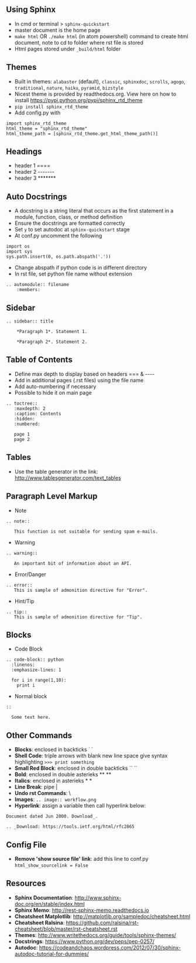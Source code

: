 ## Using Sphinx
  * In cmd or terminal > `sphinx-quickstart`
  * master document is the home page
  * `make html` OR `./make html` (in atom powershell) command to create html document, note to cd to folder where rst file is stored
  * Html pages stored under `_build/html` folder

## Themes
  * Built in themes: `alabaster` (default), `classic`, `sphinxdoc`, `scrolls`, `agogo`, `traditional`, `nature`, `haiku`, `pyramid`, `bizstyle`
  * Nicest theme is provided by readthedocs.org. View here on how to install https://pypi.python.org/pypi/sphinx_rtd_theme
  * `pip install sphinx_rtd_theme`
  * Add config.py with

``` 
import sphinx_rtd_theme
html_theme = "sphinx_rtd_theme"
html_theme_path = [sphinx_rtd_theme.get_html_theme_path()]
```

## Headings
  * header 1 ====
  * header 2 -------
  * header 3 \*\*\*\*\*\*\*
  
## Auto Docstrings
  * A docstring is a string literal that occurs as the first statement in a module, function, class, or method definition
  * Ensure the docstrings are formatted correctly
  * Set `y` to set autodoc at `sphinx-quickstart` stage
  * At conf.py uncomment the following
  
```
import os
import sys
sys.path.insert(0, os.path.abspath('.'))
```

  * Change abspath if python code is in different directory
  * In rst file, set python file name without extension

```
.. automodule:: filename
    :members:
```

## Sidebar
```
.. sidebar:: title
 
    *Paragraph 1*. Statement 1.
 
    *Paragraph 2*. Statement 2.
```

## Table of Contents
  * Define max depth to display based on headers === & ----
  * Add in additional pages (.rst files) using the file name
  * Add auto-numbering if necessary
  * Possible to hide it on main page
  
```
.. toctree::
   :maxdepth: 2
   :caption: Contents
   :hidden:
   :numbered:
  
   page 1
   page 2
```

## Tables
  * Use the table generator in the link: http://www.tablesgenerator.com/text_tables


## Paragraph Level Markup
  * Note
  ```
  .. note::
  
     This function is not suitable for sending spam e-mails.
  ```
  * Warning
  ```
  .. warning::
    
     An important bit of information about an API.
  ```
  * Error/Danger
  ```
  .. error:: 
     This is sample of admonition directive for "Error".
  ```
  * Hint/Tip
  ```
  .. tip::
     This is sample of admonition directive for "Tip".
  ```

## Blocks
  * Code Block
  ```
  .. code-block:: python
    :linenos:
    :emphasize-lines: 1

    for i in range(1,10):
      print i
  ```
  * Normal block
  ```
  ::
  
    Some text here.
  ```

## Other Commands
  * __Blocks__: enclosed in backticks \` \`
  * __Shell Code__: triple arrows with blank new line space give syntax highlighting `>>> print something`
  * __Small Red Block__: enclosed in double backticks \`\` \`\`
  * __Bold__: enclosed in double asterieks ** **
  * __Italics__: enclosed in asterieks * *
  * __Line Break__: pipe |
  * __Undo rst Commands__: \
  * __Images__: `.. image:: workflow.png`
  * __Hyperlink__: assign a variable then call hyperlink below:
  ```
  Document dated Jun 2000. Download_.

  .. _Download: https://tools.ietf.org/html/rfc2865
  ```

## Config File
  * __Remove 'show source file' link__: add this line to conf.py `html_show_sourcelink = False`


## Resources
  * __Sphinx Documentation__: http://www.sphinx-doc.org/en/stable/index.html
  * __Sphinx Memo__: http://rest-sphinx-memo.readthedocs.io
  * __Cheatsheet Matplotlib__: http://matplotlib.org/sampledoc/cheatsheet.html
  * __Cheatsheet Ralsina__: https://github.com/ralsina/rst-cheatsheet/blob/master/rst-cheatsheet.rst
  * __Themes__: http://www.writethedocs.org/guide/tools/sphinx-themes/
  * __Docstrings__: https://www.python.org/dev/peps/pep-0257/
  * __Autodoc__: https://codeandchaos.wordpress.com/2012/07/30/sphinx-autodoc-tutorial-for-dummies/